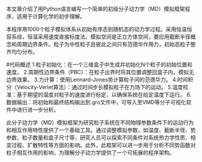 本文章介绍了用Python语言编写一个简单的初级分子动力学（MD）模拟框架程序，适用于计算化学的初步理解。

本程序用1000个粒子模拟体系从初始有序态到随机态的动力学过程。采用恒温恒容系综，恒温采用速度直接标度法。模拟空间是正立方体空间，要应用截断半径概念和周期边界条件。粒子为中性粒子且彼此之间只有范德华作用力，初始态粒子整齐均匀分布。

#代码概述
1.粒子初始化：在一个三维盒子中生成并初始化N个粒子的初始位置和速度。
2.周期性边界条件（PBC）：在粒子出界时将其位置调整回盒子内，模拟无边界效果。
3.力计算：使用Lennard-Jones势计算粒子间的范德华力。
4.时间积分（Velocity-Verlet算法）：通过时间步长模拟粒子在力场下的运动。
5.温度校准：基于期望的温度对粒子的速度进行标定，以确保系统在给定温度下运行。
6.数据输出：将初始和最终结构输出到.gro文件中，可导入至VMD等分子可视化软件中进行进一步分析。


此分子动力学（MD）模拟框架为研究粒子系统在不同物理参数条件下的运动行为和相互作用特性提供了一个基础工具。通过调整模拟参数，如温度、截断半径、势参数、粒子数量和盒子尺寸等，研究人员可以探索不同条件对系统热力学性质、相变过程、扩散特性等方面的影响。此外，此框架可以进一步用于分析不同势函数对粒子相互作用的影响，为理解分子动力学提供了一个可拓展的程序架构。

​
